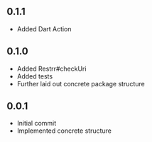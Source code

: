 ## 0.1.1
- Added Dart Action

## 0.1.0
- Added Restrr#checkUri
- Added tests
- Further laid out concrete package structure

## 0.0.1
- Initial commit
- Implemented concrete structure
